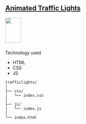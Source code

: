 ## <a href="https://georges034302.github.io/trafficlights/"> Animated Traffic Lights </a>
[<img src="https://github.com/user-attachments/assets/1f267829-94d2-4b9f-b500-1c9bf8303865" width="50" height="80" target="_blank">](https://georges034302.github.io/trafficlights/)

###
Technology used
- HTML
- CSS
- JS

```
trafficlights/
│
├── css/
│   └── index.css
│
├── js/
│   └── index.js
│
└── index.html
```
